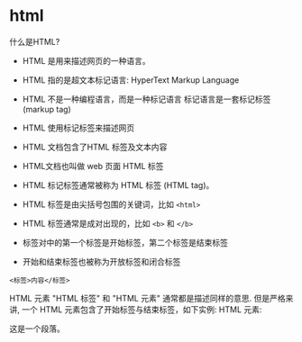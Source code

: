 # html

什么是HTML?

* HTML 是用来描述网页的一种语言。
* HTML 指的是超文本标记语言: HyperText Markup Language
* HTML 不是一种编程语言，而是一种标记语言
标记语言是一套标记标签 (markup tag)

* HTML 使用标记标签来描述网页
* HTML 文档包含了HTML 标签及文本内容
* HTML文档也叫做 web 页面
HTML 标签

* HTML 标记标签通常被称为 HTML 标签 (HTML tag)。
* HTML 标签是由尖括号包围的关键词，比如 ```<html>```
* HTML 标签通常是成对出现的，比如 ```<b>``` 和 ```</b>```
* 标签对中的第一个标签是开始标签，第二个标签是结束标签
* 开始和结束标签也被称为开放标签和闭合标签
 
```
<标签>内容</标签>

```

HTML 元素
"HTML 标签" 和 "HTML 元素" 通常都是描述同样的意思.
但是严格来讲, 一个 HTML 元素包含了开始标签与结束标签，如下实例:
HTML 元素:
<p>这是一个段落。</p>